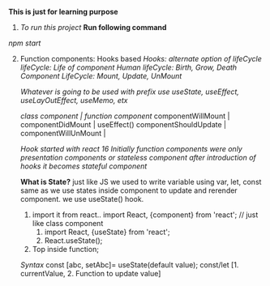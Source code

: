 **This is just for learning purpose**

1. _To run this project_
   **Run following command**

_npm start_

2. Function components: Hooks based
   _Hooks: alternate option of lifeCycle_
   _lifeCycle: Life of component_
   _Human lifeCycle: Birth, Grow, Death_
   _Component LifeCycle: Mount, Update, UnMount_

   _Whatever is going to be used with prefix *use*_
   _useState, useEffect, useLayOutEffect, useMemo, etx_

   _class component | function component_
   componentWillMount |
   componentDidMount | useEffect()
   componentShouldUpdate |
   componentWillUnMount |

   _Hook started with react 16_
   _Initially function components were only presentation components or stateless component_
   _after introduction of hooks it becomes stateful component_

   **What is State?**
   just like JS we used to write variable using var, let, const
   same as we use states inside component to update and rerender component.
   we use useState() hook.

   1. import it from react..
      import React, {component} from 'react'; // just like class component
      1. import React, {useState} from 'react';
      2. React.useState();
   2. Top inside function;

   _Syntax_
   const [abc, setAbc]= useState(default value);
   const/let
   [1. currentValue, 2. Function to update value]
